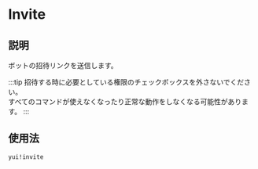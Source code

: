# Invite

## 説明

ボットの招待リンクを送信します。

:::tip
招待する時に必要としている権限のチェックボックスを外さないでください。  
すべてのコマンドが使えなくなったり正常な動作をしなくなる可能性があります。
:::

## 使用法

`yui!invite`